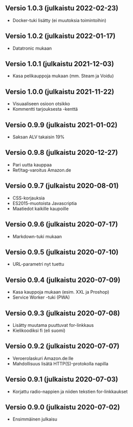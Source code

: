 ## Versio 1.0.3 (julkaistu 2022-02-23)
- Docker-tuki lisätty (ei muutoksia toimintoihin)

## Versio 1.0.2 (julkaistu 2022-01-17)
- Datatronic mukaan

## Versio 1.0.1 (julkaistu 2021-12-03)
- Kasa pelikauppoja mukaan (mm. Steam ja Voidu)

## Versio 1.0.0 (julkaistu 2021-11-22)
- Visuaaliseen osioon otsikko
- Kommentti tarjouksesta -kenttä

## Versio 0.9.9 (julkaistu 2021-01-02)
- Saksan ALV takaisin 19%

## Versio 0.9.8 (julkaistu 2020-12-27)
- Pari uutta kauppaa
- Ref/tag-varoitus Amazon.de

## Versio 0.9.7 (julkaistu 2020-08-01)
- CSS-korjauksia
- ES2015-muotoista Javascriptia
- Maatiedot kaikille kaupoille

## Versio 0.9.6 (julkaistu 2020-07-17)
- Markdown-tuki mukaan

## Versio 0.9.5 (julkaistu 2020-07-10)
- URL-parametri nyt tuettu

## Versio 0.9.4 (julkaistu 2020-07-09)
- Kasa kauppoja mukaan (esim. XXL ja Proshop)
- Service Worker -tuki (PWA)

## Versio 0.9.3 (julkaistu 2020-07-08)
- Lisätty muutama puuttuvat for-linkkaus
- Kielikoodiksi fi (eli suomi)

## Versio 0.9.2 (julkaistu 2020-07-07)
- Veroerolaskuri Amazon.de:lle
- Mahdollisuus lisätä HTTP(S)-protokolla napilla

## Versio 0.9.1 (julkaistu 2020-07-03)
- Korjattu radio-nappien ja niiden tekstien for-linkkaukset

## Versio 0.9.0 (julkaistu 2020-07-02)
- Ensimmäinen julkaisu